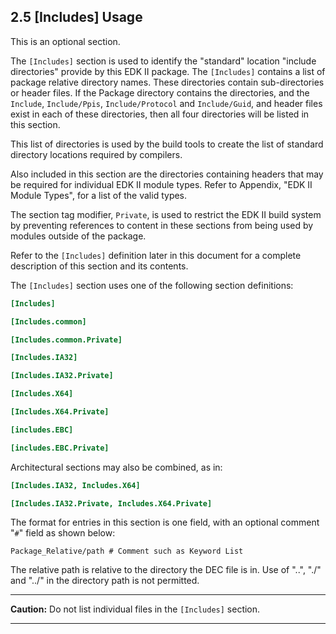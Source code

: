<!--- @file
  2.5 [Includes] Usage

  Copyright (c) 2007-2019, Intel Corporation. All rights reserved.<BR>

  Redistribution and use in source (original document form) and 'compiled'
  forms (converted to PDF, epub, HTML and other formats) with or without
  modification, are permitted provided that the following conditions are met:

  1) Redistributions of source code (original document form) must retain the
     above copyright notice, this list of conditions and the following
     disclaimer as the first lines of this file unmodified.

  2) Redistributions in compiled form (transformed to other DTDs, converted to
     PDF, epub, HTML and other formats) must reproduce the above copyright
     notice, this list of conditions and the following disclaimer in the
     documentation and/or other materials provided with the distribution.

  THIS DOCUMENTATION IS PROVIDED BY TIANOCORE PROJECT "AS IS" AND ANY EXPRESS OR
  IMPLIED WARRANTIES, INCLUDING, BUT NOT LIMITED TO, THE IMPLIED WARRANTIES OF
  MERCHANTABILITY AND FITNESS FOR A PARTICULAR PURPOSE ARE DISCLAIMED. IN NO
  EVENT SHALL TIANOCORE PROJECT  BE LIABLE FOR ANY DIRECT, INDIRECT, INCIDENTAL,
  SPECIAL, EXEMPLARY, OR CONSEQUENTIAL DAMAGES (INCLUDING, BUT NOT LIMITED TO,
  PROCUREMENT OF SUBSTITUTE GOODS OR SERVICES; LOSS OF USE, DATA, OR PROFITS;
  OR BUSINESS INTERRUPTION) HOWEVER CAUSED AND ON ANY THEORY OF LIABILITY,
  WHETHER IN CONTRACT, STRICT LIABILITY, OR TORT (INCLUDING NEGLIGENCE OR
  OTHERWISE) ARISING IN ANY WAY OUT OF THE USE OF THIS DOCUMENTATION, EVEN IF
  ADVISED OF THE POSSIBILITY OF SUCH DAMAGE.

-->

## 2.5 [Includes] Usage

This is an optional section.

The `[Includes]` section is used to identify the "standard" location "include
directories" provide by this EDK II package. The `[Includes]` contains a list
of package relative directory names. These directories contain sub-directories
or header files. If the Package directory contains the directories, and the
`Include`, `Include/Ppis`, `Include/Protocol` and `Include/Guid`, and header
files exist in each of these directories, then all four directories will be
listed in this section.

This list of directories is used by the build tools to create the list of
standard directory locations required by compilers.

Also included in this section are the directories containing headers that may
be required for individual EDK II module types. Refer to Appendix, "EDK II
Module Types", for a list of the valid types.

The section tag modifier, `Private`, is used to restrict the EDK II build
system by preventing references to content in these sections from being used by
modules outside of the package.

Refer to the `[Includes]` definition later in this document for a complete
description of this section and its contents.

The `[Includes]` section uses one of the following section definitions:

```ini
[Includes]

[Includes.common]

[Includes.common.Private]

[Includes.IA32]

[Includes.IA32.Private]

[Includes.X64]

[Includes.X64.Private]

[includes.EBC]

[includes.EBC.Private]
```

Architectural sections may also be combined, as in:

```ini
[Includes.IA32, Includes.X64]

[Includes.IA32.Private, Includes.X64.Private]
```

The format for entries in this section is one field, with an optional comment
"`#`" field as shown below:

`Package_Relative/path # Comment such as Keyword List`

The relative path is relative to the directory the DEC file is in. Use of "..",
"./" and "../" in the directory path is not permitted.

**********
**Caution:** Do not list individual files in the `[Includes]` section.
**********
